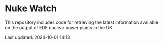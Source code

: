 # Nuke Watch

This repository includes code for retrieving the latest information available on the output of EDF nuclear power plants in the UK.

Last updated: 2024-10-01 14:13